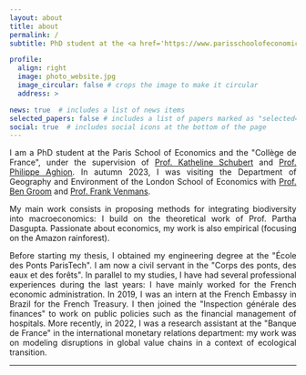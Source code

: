```yaml
---
layout: about
title: about
permalink: /
subtitle: PhD student at the <a href='https://www.parisschoolofeconomics.eu/'>Paris School of Economics</a>. 

profile:
  align: right
  image: photo_website.jpg
  image_circular: false # crops the image to make it circular
  address: >

news: true  # includes a list of news items
selected_papers: false # includes a list of papers marked as "selected={true}"
social: true  # includes social icons at the bottom of the page
---
```

<div style="text-align: justify">
  
I am a PhD student at the Paris School of Economics and the "Collège de France", under the supervision of <a href='https://www.parisschoolofeconomics.eu/en/schubert-katheline/'>Prof. Katheline Schubert</a> and <a href='https://scholar.google.com/citations?user=CPLK16oAAAAJ&hl=en'>Prof. Philippe Aghion</a>. In autumn 2023, I was visiting the Department of Geography and Environment of the London School of Economics with <a href='https://www.lse.ac.uk/granthaminstitute/profile/ben-groom/'>Prof. Ben Groom</a> and <a href='https://www.lse.ac.uk/granthaminstitute/profile/frank-venmans/'>Prof. Frank Venmans</a>.

My main work consists in proposing methods for integrating biodiversity into macroeconomics: I build on the theoretical work of Prof. Partha Dasgupta. Passionate about economics, my work is also empirical (focusing on the Amazon rainforest).
  
Before starting my thesis, I obtained my engineering degree at the "École des Ponts ParisTech". I am now a civil servant in the "Corps des ponts, des eaux et des forêts". In parallel to my studies, I have had several professional experiences during the last years: I have mainly worked for the French economic administration. In 2019, I was an intern at the French Embassy in Brazil for the French Treasury. I then joined the "Inspection générale des finances" to work on public policies such as the financial management of hospitals. More recently, in 2022, I was a research assistant at the "Banque de France" in the international monetary relations department: my work was on modeling disruptions in global value chains in a context of ecological transition.

<hr>

<!---

<blockquote> 
<a href='https://www.theses.fr/s348489'>My thesis project</a>
</blockquote>
In its 2019 report, the Intergovernmental Science-Policy Platform on Biodiversity and Ecosystem Services (IPBES) emphasized that "ensuring environmentally sound technological and social innovation, taking due account of possible rebound effects and investment regimes" is a "critical lever" to combat the deterioration of nature and its vital contributions to people. Until now, few academic contributions have been devoted to the link between economic growth, as a result of innovation, and biodiversity loss. In order to protect biodiversity, several forms of innovation may seem relevant. They can be technological, in the agricultural world or in environmental protection. They can also be social in nature: in production practices or in consumption patterns, for example. Thus, the purpose of this thesis is to answer the following question: how, and to what extent, can innovation allow reconciling economic growth and ecosystem conservation? The first empirical part of the thesis consists in understanding the nature of the technological and social innovations that have taken place in the Brazilian Amazon over the last two decades, particularly in the context of the environmental effort of the late 2000s. The objective of this component is to quantitatively measure the contribution of each type of innovation in the drastic reduction of the deforestation rate between 2004 and 2012 (increase in agricultural yields, introduction of agroecological practices, implementation of a remote sensing system of deforestation, creation of conservation units...). The theoretical component aims at refining the endogenous growth models in order to adapt them to the context of ecosystem conservation, to calibrate them, and to formulate public policy recommendations, by defining relevant methods for financing 'green' innovation.
</div>
-->
